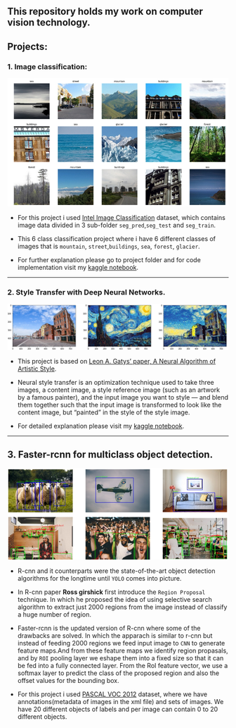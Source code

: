 ## This repository holds my work on computer vision technology.

## Projects:

### 1. Image classification:

![images](images/image_classification.jpg)

* For this project i used [Intel Image Classification](https://www.kaggle.com/puneet6060/intel-image-classification) dataset, which contains image data divided in 3 sub-folder `seg_pred`,`seg_test` and `seg_train`.

* This 6 class classification project where i have 6 different classes of images that is   `mountain`, `street`,`buildings`, `sea`, `forest`, `glacier`.

* For further explanation please go to project folder and for code implementation visit my [kaggle notebook](https://www.kaggle.com/billiemage/pytorch-use-pretrained-model).

---

### 2. Style Transfer with Deep Neural Networks.


![images](images/style_transfer.jpg)

* This project is based on [Leon A. Gatys’ paper, A Neural Algorithm of Artistic Style](https://arxiv.org/abs/1508.06576).

* Neural style transfer is an optimization technique used to take three images, a content image, a style reference image (such as an artwork by a famous painter), and the input image you want to style — and blend them together such that the input image is transformed to look like the content image, but “painted” in the style of the style image.

* For detailed explanation please visit my [kaggle notebook](https://www.kaggle.com/billiemage/style-transfer-with-deep-neural-networks).

---

## 3. Faster-rcnn for multiclass object detection.

![image](images/object-detection.jpg)

* R-cnn and it counterparts were the state-of-the-art object detection algorithms for the longtime until `YOLO` comes into picture.

* In R-cnn paper **Ross girshick** first introduce the `Region Proposal` technique. In which he proposed the idea of using selective search algorithm to extract just 2000 regions from the image instead of classify a huge number of region.

* Faster-rcnn is the updated version of R-cnn where some of the drawbacks are solved. In which the apparach is  similar to r-cnn but instead of feeding 2000 regions we feed input image to  `CNN` to generate feature maps.And from these feature maps we identify region propasals, and by  `ROI` pooling layer we eshape them into a fixed size so that it can be fed into a fully connected layer.
From the RoI feature vector, we use a softmax layer to predict the class of the proposed region and also the offset values for the bounding box.

* For this project i used [PASCAL VOC 2012](https://www.kaggle.com/huanghanchina/pascal-voc-2012) dataset, where we have annotations(metadata of images in the xml file) and sets of images. We have 20 different objects of labels and per image can contain 0 to 20 different objects.
